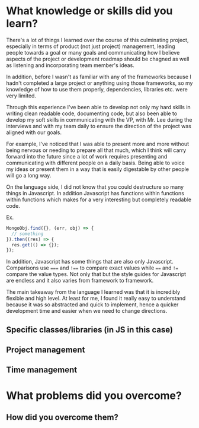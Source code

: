 # What knowledge or skills did you learn?

There's a lot of things I learned over the course of this culminating project, especially in terms of product (not just project) management, leading people towards a goal or many goals and communicating how I believe aspects of the project or development roadmap should be chagned as well as listening and incorporating team member's ideas.

In addition, before I wasn't as familiar with any of the frameworks because I hadn't completed a large project or anything using those frameworks, so my knowledge of how to use them properly, dependencies, libraries etc. were very limited.

Through this experience I've been able to develop not only my hard skills in writing clean readable code, documenting code, but also been able to develop my soft skills in communicating with the VP, with Mr. Lee during the interviews and with my team daily to ensure the direction of the project was aligned with our goals. 

For example, I've noticed that I was able to present more and more without being nervous or needing to prepare all that much, which I think will carry forward into the future since a lot of work requires presenting and communicating with different people on a daily basis. Being able to voice my ideas or present them in a way that is easily digestable by other people will go a long way.

On the language side, I did not know that you could destructure so many things in Javascript. In addition Javascript has functions within functions within functions which makes for a very interesting but completely readable code. 

Ex.

```js
MongoObj.find({}, (err, obj) => {
  // something
}).then((res) => {
  res.get(() => {});
});
```

In addition, Javascript has some things that are also only Javascript. Comparisons use `===` and `!==` to compare exact values while `==` and `!=` compare the value types. Not only that but the style guides for Javascript are endless and it also varies from framework to framework. 

The main takeaway from the language I learned was that it is incredibly flexible and high level. At least for me, I found it really easy to understand because it was so abstracted and quick to implement, hence a quicker development time and easier when we need to change directions.
 

## Specific classes/libraries (in JS in this case)

## Project management

## Time management

# What problems did you overcome?

## How did you overcome them?

